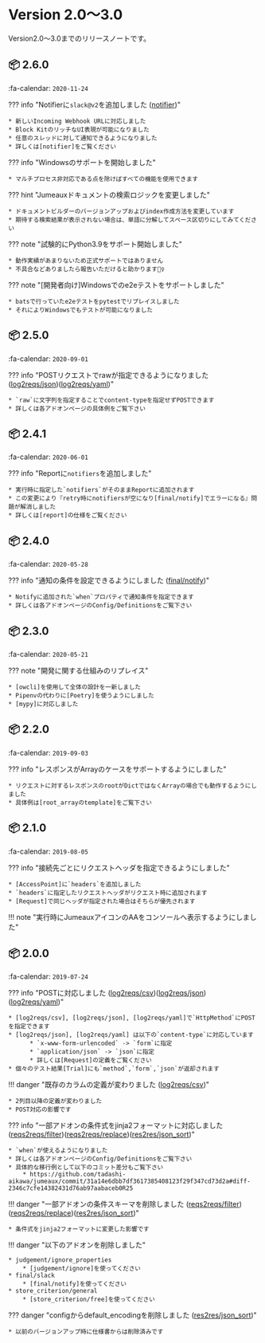 Version 2.0～3.0
=================

Version2.0～3.0までのリリースノートです。

## :package: 2.6.0

:fa-calendar: `2020-11-24`

??? info "Notifierに`slack@v2`を追加しました ([notifier])"

    * 新しいIncoming Webhook URLに対応しました
    * Block KitのリッチなUI表現が可能になりました
    * 任意のスレッドに対して通知できるようになりました
    * 詳しくは[notifier]をご覧ください

??? info "Windowsのサポートを開始しました"

    * マルチプロセス非対応である点を除けばすべての機能を使用できます

??? hint "Jumeauxドキュメントの検索ロジックを変更しました"

    * ドキュメントビルダーのバージョンアップおよびindex作成方法を変更しています
    * 期待する検索結果が表示されない場合は、単語に分解してスペース区切りにしてみてください

??? note "試験的にPython3.9をサポート開始しました"

    * 動作実績があまりないため正式サポートではありません
    * 不具合などありましたら報告いただけると助かります🙇‍♀

??? note "[開発者向け]Windowsでのe2eテストをサポートしました"

    * batsで行っていたe2eテストをpytestでリプレイスしました
    * それによりWindowsでもテストが可能になりました


## :package: 2.5.0

:fa-calendar: `2020-09-01`

??? info "POSTリクエストでrawが指定できるようになりました ([log2reqs/json])([log2reqs/yaml])"

    * `raw`に文字列を指定することでcontent-typeを指定せずPOSTできます
    * 詳しくは各アドオンページの具体例をご覧下さい

## :package: 2.4.1

:fa-calendar: `2020-06-01`

??? info "Reportに`notifiers`を追加しました"

    * 実行時に指定した`notifiers`がそのままReportに追加されます
    * この変更により『retry時にnotifiersが空になり[final/notify]でエラーになる』問題が解消しました
    * 詳しくは[report]の仕様をご覧ください

## :package: 2.4.0

:fa-calendar: `2020-05-28`

??? info "通知の条件を設定できるようにしました ([final/notify])"

    * Notifyに追加された`when`プロパティで通知条件を指定できます
    * 詳しくは各アドオンページのConfig/Definitionsをご覧下さい

## :package: 2.3.0

:fa-calendar: `2020-05-21`

??? note "開発に関する仕組みのリプレイス"

    * [owcli]を使用して全体の設計を一新しました
    * Pipenvの代わりに[Poetry]を使うようにしました
    * [mypy]に対応しました

[owcli]: https://github.com/tadashi-aikawa/owcli
[Poetry]: https://python-poetry.org/
[mypy]: http://mypy-lang.org/


## :package: 2.2.0

:fa-calendar: `2019-09-03`

??? info "レスポンスがArrayのケースをサポートするようにしました"

    * リクエストに対するレスポンスのrootがDictではなくArrayの場合でも動作するようにしました
    * 具体例は[root_arrayのtemplate]をご覧下さい

[root_arrayのtemplate]: https://github.com/tadashi-aikawa/jumeaux/tree/master/jumeaux/sample/template/root_array


## :package: 2.1.0

:fa-calendar: `2019-08-05`

??? info "接続先ごとにリクエストヘッダを指定できるようにしました"

    * [AccessPoint]に`headers`を追加しました
    * `headers`に指定したリクエストヘッダがリクエスト時に追加されます
    * [Request]で同じヘッダが指定された場合はそちらが優先されます
    
!!! note "実行時にJumeauxアイコンのAAをコンソールへ表示するようにしました"


## :package: 2.0.0

:fa-calendar: `2019-07-24`

??? info "POSTに対応しました ([log2reqs/csv])([log2reqs/json])([log2reqs/yaml])"

    * [log2reqs/csv], [log2reqs/json], [log2reqs/yaml]で`HttpMethod`にPOSTを指定できます
    * [log2reqs/json], [log2reqs/yaml] は以下の`content-type`に対応しています
          * `x-www-form-urlencoded` -> `form`に指定
          * `application/json` -> `json`に指定
          * 詳しくは[Request]の定義をご覧ください
    * 個々のテスト結果[Trial]にも`method`,`form`,`json`が返却されます

!!! danger "既存のカラムの定義が変わりました ([log2reqs/csv])"

    * 2列目以降の定義が変わりました
    * POST対応の影響です

??? info "一部アドオンの条件式をjinja2フォーマットに対応しました ([reqs2reqs/filter])([reqs2reqs/replace])([res2res/json_sort])"

    * `when`が使えるようになりました
    * 詳しくは各アドオンページのConfig/Definitionsをご覧下さい
    * 具体的な移行例として以下のコミット差分もご覧下さい
        * https://github.com/tadashi-aikawa/jumeaux/commit/31a14e6dbb7df3617385408123f29f347cd73d2a#diff-2346c7cfe14382431d76ab97aabaceb0R25

!!! danger "一部アドオンの条件スキーマを削除しました ([reqs2reqs/filter])([reqs2reqs/replace])([res2res/json_sort])"

    * 条件式をjinja2フォーマットに変更した影響です

!!! danger "以下のアドオンを削除しました"

    * judgement/ignore_properties
        * [judgement/ignore]を使ってください
    * final/slack
        * [final/notify]を使ってください
    * store_criterion/general
        * [store_criterion/free]を使ってください

??? danger "configからdefault_encodingを削除しました ([res2res/json_sort])"

    * 以前のバージョンアップ時に仕様書からは削除済みです

[report]: ../../getstarted/report

[request]:  ../../models/request
[trial]: ../../models/trial
[AccessPoint]: ../../models/access-point
[notifier]: ../../models/notifier

[log2reqs/csv]: ../../addons/log2reqs#csv
[log2reqs/json]: ../../addons/log2reqs#json
[log2reqs/yaml]: ../../addons/log2reqs#yaml
[reqs2reqs/filter]: ../../addons/reqs2reqs#filter
[reqs2reqs/replace]: ../../addons/reqs2reqs#replace
[res2res/json_sort]: ../../addons/res2res#json_sort
[judgement/ignore]: ../../addons/judgement#ignore
[store_criterion/free]: ../../addons/store_criterion#free
[final/notify]: ../../addons/final#notify
